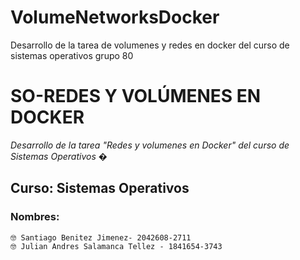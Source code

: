 # VolumeNetworksDocker
Desarrollo de la tarea de volumenes y redes en docker del curso de sistemas operativos grupo 80


# SO-REDES Y VOLÚMENES EN DOCKER
_Desarrollo de la tarea "Redes y volumenes en Docker" del curso de Sistemas Operativos_
�
## Curso: Sistemas Operativos <br />
### Nombres: <br />
```
🤓 Santiago Benitez Jimenez- 2042608-2711
🤓 Julian Andres Salamanca Tellez - 1841654-3743 
```
